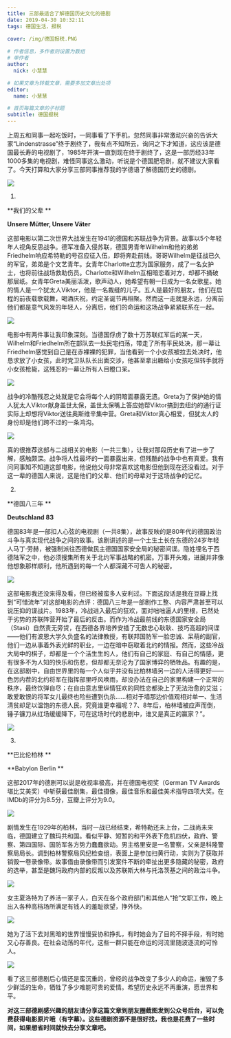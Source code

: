 ```yaml
---
title: 三部最适合了解德国历史文化的德剧
date: 2019-04-30 10:32:11
tags: 德国生活，报税
 
cover: /img/德国报税.PNG

# 作者信息，多作者则设置为数组
# 单作者
author: 
  nick: 小慧慧

# 如果文章为转载文章，需要多加文章出处项
editor:
  name: 小慧慧

# 首页每篇文章的子标题
subtitle: 德国报税
---
```



上周五和同事一起吃饭时，一同事看了下手机，忽然同事非常激动兴奋的告诉大家“Lindenstrasse”终于剧终了，我有点不知所云，询问之下才知道，这应该是德国最长寿的电视剧了，1985年开演一直到现在终于剧终了，这是一部历经33年1000多集的电视剧，难怪同事这么激动，听说是个德国肥皂剧，就不建议大家看了。今天打算和大家分享三部同事推荐我的学德语了解德国历史的德剧。

![](https://mmbiz.qpic.cn/mmbiz_jpg/rW3MWnUicJ7ez97awLmoyhGGcV5xibJbBQtEKA9hrZ5icou5twicRicGmgQic11V49qBTXULpURst9FmvEBM29P0bG1A/640?wx_fmt=jpeg)

  

1.

**我们的父辈 **

**Unsere Mütter, Unsere Väter**

  
这部电影以第二次世界大战发生在1941的德国和苏联战争为背景。故事以5个年轻年人视角反思战争。德军准备入侵苏联，德国男青年Wilhelm和他的弟弟Friedhelm响应希特勒的号召应征入伍，即将奔赴前线。哥哥Wilhelm是征战已久的军官，弟弟是个文艺青年。女青年Charlotte立志为国家服务，成了一名女护士，也将前往战场救助伤员。Charlotte和Wilhelm互相暗恋着对方，却都不捅破那层纸。女青年Greta美丽活泼，歌声动人，她希望有朝一日成为一名女歌星。她的情人是一个犹太人Viktor，他是一名裁缝的儿子。五人是最好的朋友，他们在启程的前夜载歌载舞，喝酒庆祝，约定圣诞节再相聚。然而这一走就是永远，分离前他们都是意气风发的年轻人，分离后，他们的命运和这场战争紧紧联系在一起。

  

![](https://mmbiz.qpic.cn/mmbiz_jpg/rW3MWnUicJ7ez97awLmoyhGGcV5xibJbBQo0EsibdQ7q77Wwx5SGO3OCVA9Umv2ZwYEHxV5l5Jva9JSX3J3RUquBA/640?wx_fmt=jpeg)

  

电影中有两件事让我印象深刻。当德国俘虏了数十万苏联红军后的某一天，Wilhelm和Friedhelm所在部队去一处民宅扫荡，带走了所有平民处决，那一幕让Friedhelm感觉到自己是在赤裸裸的犯罪，当他看到一个小女孩被拉去处决时，他恳求放了小女孩，此时党卫队队长出面交涉，他甚至拿出糖给小女孩吃但转手就将小女孩枪毙，这残忍的一幕让所有人目瞪口呆。

  

![](https://mmbiz.qpic.cn/mmbiz_jpg/rW3MWnUicJ7ez97awLmoyhGGcV5xibJbBQNkib0Ex5iclzL2oxZw3RcXhLadaCljkxzJ3GE5Te7uR6dvojxmqGAfQg/640?wx_fmt=jpeg)

  

战争的冷酷残忍之处就是它会将每个人的阴暗面暴露无遗。Greta为了保护她的情人犹太人Viktor献身盖世太保，盖世太保嘴上答应她帮Viktor搞到去纽约的通行证实际上却想将Viktor送往奥斯维辛集中营。Greta和Viktor真心相爱，但犹太人的身份却是他们跨不过的一条鸿沟。

  

![](https://mmbiz.qpic.cn/mmbiz_jpg/rW3MWnUicJ7ez97awLmoyhGGcV5xibJbBQDRqVHV5S8JdEibAAuThO67YzPJYp6Zw2micstz5wRNV8S45YGPnud3VA/640?wx_fmt=jpeg)

  

真的很推荐这部与二战相关的电影（一共三集），让我对那段历史有了进一步了解，感触颇深。战争将人性最坏的一面暴露出来，但残酷的战争中也有真爱。我有问同事知不知道这部电影，他说他父母非常喜欢这电影但他到现在还没看过。对于这一辈的德国人来说，这是他们的父辈、他们的母辈对于这场战争的记忆。

  

2.

**德国八三年 **

**Deutschland 83**

  

德国83年是一部扣人心弦的电视剧（一共8集），故事反映的是80年代的德国政治斗争与真实现代战争之间的故事。该剧讲述的是一个土生土长在东德的24岁年轻人马丁·劳赫，被强制派往西德做民主德国国家安全局的秘密间谍。隐姓埋名于西德陆军之中，他必须搜集所有关于北约军事战略的机密。万事开头难，进展并非像他想象那样顺利，他所遇到的每一个人都深藏不可告人的秘密。

  

![](https://mmbiz.qpic.cn/mmbiz_jpg/rW3MWnUicJ7ez97awLmoyhGGcV5xibJbBQjb0H2ZAqjFOVZxnXPoquYwiczOuic64YzJOJ2pj4mpPDMM7yOeIZszjQ/640?wx_fmt=jpeg)

  

这部电影我还没来得及看，但已经被蛮多人安利过。下面这段话是我在豆瓣上找到“可惜流年”对这部电影的点评：德国八三年是一部剧作工整、内容严肃甚至可以说压抑的谍战片。1983年，冷战进入最后的狂欢，面对咄咄逼人的里根，已然处于劣势的苏联阵营开始了最后的反击。而作为冷战最前线的东德国家安全局（Stasi）自然责无旁贷，在西德各界培养安插了无数忠心耿耿、技巧高超的间谍——他们有波恩大学久负盛名的法律教授，有联邦国防军一脸忠诚、呆萌的副官，他们一边从事着外表光鲜的职业，一边在暗中窃取着北约的情报。然而，这些冷战大局中的棋子，却都是一个个活生生的人，他们有自己的家庭、有自己的情感，更有很多不为人知的快乐和伤悲，但却都无奈沦为了国家博弈的牺牲品。有趣的是，在这部剧中，自由世界里的每一个人似乎并没有比柏林墙另一边的人活得更好——色厉内茬的北约将军在指挥部里呼风唤雨，却没办法在自己的家里构建一个正常的秩序，最终饮弹自尽；在自由意志里纵情狂欢的同性恋都染上了无法治愈的艾滋；敢爱敢恨的将军女儿最终也险些遭到仇杀……相对于墙那边价值观相对单一、生活清贫却足以温饱的东德人民，究竟谁更幸福呢？7、8年后，柏林墙被应声而倒，锤子镰刀从红场缓缓降下，可在这场时代的悲剧中，谁又是真正的赢家？”。

  

![](https://mmbiz.qpic.cn/mmbiz_png/rW3MWnUicJ7ez97awLmoyhGGcV5xibJbBQVkoibmEGnPAzdrczUSzOqLiaKxicCysTcC3QaZvLyNBknhiau290jQwGLg/640?wx_fmt=png)

  

3.

**巴比伦柏林 **

**Babylon Berlin **

这部2017年的德剧可以说是收视率极高，并在德国电视奖（German TV Awards 堪比艾美奖）中斩获最佳剧集，最佳摄像，最佳音乐和最佳美术指导四项大奖。在IMDb的评分为8.5分，豆瓣上评分为9.0。

  

![](https://mmbiz.qpic.cn/mmbiz/rW3MWnUicJ7ez97awLmoyhGGcV5xibJbBQM4tvXq547aozIXy3wfia2USRIkfJwSEQ1KPnYXibh81siasELa5v3Iqiaw/640?wx_fmt=other)

  

剧情发生在1929年的柏林，当时一战已经结束，希特勒还未上台，二战尚未来临，德国建立了魏玛共和国。看似平静、短暂的和平外表下危机四伏，政府、警察、第四国际、国防军各方势力蠢蠢欲动。男主格里安是一名警察，父亲是科隆警察局局长。调到柏林警察局风纪检查组，表面上是参加扫黄行动，实则为了获取并销毁一卷录像带。故事借由录像带而引发案件不断的牵扯出更多隐藏的秘密，政府的选举，甚至是魏玛政府内部的反叛以及苏联斯大林与托洛茨基之间的政治斗争。

  

![](https://mmbiz.qpic.cn/mmbiz/rW3MWnUicJ7ez97awLmoyhGGcV5xibJbBQdKsibJUTQjTZUNdWRp2F0ZoIYAWiaouF5WIEdOv6aw3HTo8Sib8qDcz1A/640?wx_fmt=other)

  

女主夏洛特为了养活一家子人，白天在各个政府部门和其他人“抢”文职工作，晚上出入各种高档场所满足有钱人的羞耻欲望，挣外快。

  

![](https://mmbiz.qpic.cn/mmbiz/rW3MWnUicJ7ez97awLmoyhGGcV5xibJbBQ5CTCb1ueZXBmXa05Gx3AOlCotAucRRz84f5vResLsEXic8Ews9JxSZQ/640?wx_fmt=other)

  

她为了活下去对黑暗的世界慢慢妥协和挣扎，有时她会为了目的不择手段，有时她又心存善良。在社会动荡的年代，这些一群只能在命运的河流里随波逐流的可怜人。

  

![](https://mmbiz.qpic.cn/mmbiz/rW3MWnUicJ7ez97awLmoyhGGcV5xibJbBQ9O8HKsiaZlAtYsicZpVVXKVEl4GKeagWVggWH77l2SGU6iaLAcYc0OzYg/640?wx_fmt=other)

  

看了这三部德剧后心情还是蛮沉重的，曾经的战争改变了多少人的命运，摧毁了多少鲜活的生命，牺牲了多少难能可贵的爱情。希望历史永远不再重演，愿世界和平。

**对这三部德剧感兴趣的朋友请分享这篇文章到朋友圈截图发到公众号后台，可以免费获得电影原片哦（有字幕）。这些德剧资源不是很好找，我也是花费了一些时间，如果想省时间就快去分享文章吧。**
